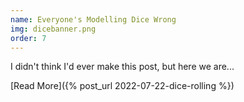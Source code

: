 ```yaml
---
name: Everyone's Modelling Dice Wrong
img: dicebanner.png
order: 7
---
```

I didn't think I'd ever make this post, but here we are...

[Read More]({% post_url 2022-07-22-dice-rolling %})